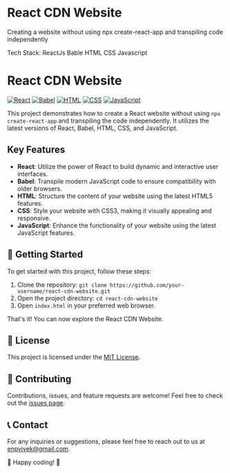 # React CDN Website

Creating a website without using npx create-react-app and transpiling code independently

Tech Stack: ReactJs Bable HTML CSS Javascript

# React CDN Website

[![React](https://img.shields.io/badge/React-17.0.2-blue)](https://reactjs.org/)
[![Babel](https://img.shields.io/badge/Babel-7.14.6-yellow)](https://babeljs.io/)
[![HTML](https://img.shields.io/badge/HTML-5-orange)](https://developer.mozilla.org/en-US/docs/Web/HTML)
[![CSS](https://img.shields.io/badge/CSS-3-blueviolet)](https://developer.mozilla.org/en-US/docs/Web/CSS)
[![JavaScript](https://img.shields.io/badge/JavaScript-ES6-yellow)](https://developer.mozilla.org/en-US/docs/Web/JavaScript)

This project demonstrates how to create a React website without using `npx create-react-app` and transpiling the code independently. It utilizes the latest versions of React, Babel, HTML, CSS, and JavaScript.

## Key Features

- **React**: Utilize the power of React to build dynamic and interactive user interfaces.
- **Babel**: Transpile modern JavaScript code to ensure compatibility with older browsers.
- **HTML**: Structure the content of your website using the latest HTML5 features.
- **CSS**: Style your website with CSS3, making it visually appealing and responsive.
- **JavaScript**: Enhance the functionality of your website using the latest JavaScript features.

## 🚀 Getting Started

To get started with this project, follow these steps:

1. Clone the repository: `git clone https://github.com/your-username/react-cdn-website.git`
2. Open the project directory: `cd react-cdn-website`
3. Open `index.html` in your preferred web browser.

That's it! You can now explore the React CDN Website.

## 📝 License

This project is licensed under the [MIT License](LICENSE).

## 🤝 Contributing

Contributions, issues, and feature requests are welcome! Feel free to check out the [issues page](https://github.com/your-username/react-cdn-website/issues).

## 📞 Contact

For any inquiries or suggestions, please feel free to reach out to us at [enpvivek@gmail.com](mailto:enpvivek@gmail.com).

🌟 Happy coding! 🌟